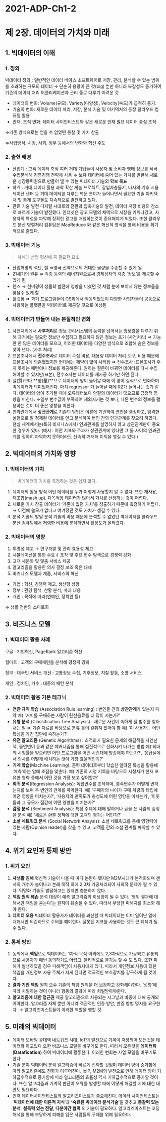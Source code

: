 # 2021-ADP-Ch1-2

# 제 2장. 데이터의 가치와 미래

## 1. 빅데이터의 이해

### 1. 정의

빅데이터 정의 : 일반적인 데이터 베이스 소프트웨어로 저장, 관리, 분석할 수 있는 범위를 초과하는 규모의 데이터
⇒ 단순히 용량이 큰 것(big) 뿐만 아니라 복잡성도 증가하여 기존의 데이터 처리 어플리케이션과 관리 툴로 다루기 어려운 것

- 데이터의 변화:
Volume(규모), Variety(다양성), Velocity(속도)가 급격히 증가.
- 기술의 변화:
새로운 데이터 처리, 저장, 분석 기술 및 아키텍처의 등장
클라우드 컴퓨팅 활용
- 인재, 조직 변화:
데이터 사이언티스트와 같은 새로운 인재 필요
데이터 중심 조직

⇒기존 방식으로는 얻을 수 없었떤 통찰 및 가치 창출

⇒사업방식, 시장, 사회, 정부 등에서의 변화와 혁신 주도

### 2. 출현 배경

- 산업계 : 고객 데이터 축적
여러 거대 기업들이 사용자 및 소비자 행태 정보를 적극 수집분석해 경영경쟁 전략에 사용
⇒ 보유 데이터에 숨어 있는 가치를 발굴해 새로운 성장동력원으로 만들어 낼 수 있는 빅데이터 기술의 확보 목표
- 학계 : 거대 데이터 활용 과학 확산
게놈 프로젝트, 강입자충돌기, 나사의 기후 시뮬레이션 센터 등 거대 데이터를 다루는 학문 분야가 늘어나면서 필요한 기술 아키텍처 및 통계 도구들도 지속적으로 발전하고 있다.
- 관련 기술 발전
디지털 시대로의 전환과 압축기술의 발전, 데이터 저장 비용의 감소로 빠르게 기술이 발전했다. 
인터넷은 광고 모델의 채택으로 시장을 키워나갔고, 사용자의 특성을 파악해 정확한 광고를 매칭하는것이 중요해지게 되었다. 
또한 클라우드 분산 병렬처리 컴퓨팅은 MapReduce 와 같은 혁신적 방식을 통해 비용을 획기적으로 줄였다.

### 3. 빅데이터 기능

> 차세대 산업 혁신에 꼭 필요한 요소
> 
- 산업혁명의 석탄, 철 ⇒영국 전역으로의 거대한 물량을 수송할 수 있게 됨
- 21세기의 원유 ⇒ 각종 동력의 에너지원으로써 경제성작의 각종 ‘정보’를 제공할 수 있게 됨
- 렌즈 ⇒ 현미경이 생물학 발전에 영향을 미쳤던 것 처럼 눈에 보이지 않는 정보들을 찾을수 있게 함
- 플랫폼 ⇒ 과거 프로그램들이 OS위에서 작동되었듯이 다양한 사업자들이 공동으로 사용하는 플랫폼을 빅데이터로 제공할 것으로 예상됨

### 4. 빅데이터가 만들어 내는 본질적인 변화

1. 사전처리에서 **사후처리**로
정보 관리시스템의 능력을 넘어서는 정보량을 다루기 위해 과거에는 필요한 정보만 수집하고 필요하지 않은 정보는 포기 (사전처리)
⇒ 가능한 한 많은 데이터를 모으고, 이러한 데이터를 다양한 방식으로 조합해 숨은 정보를 찾아 낸다. (사후 처리)
2. 표본조사에서 **전수조사**로
데이터 수집 비용, 대용량 데이터 처리 도구, 비용 때문에 표본조사에 의존했었지만 현대에는 제약이 많이 사라짐
⇒ 전수조사 :표본조사가 주지 못하는 패턴이나 정보를 제공해준다. 원하는 질문이 바뀌면 데이터를 다시 수집해야할 수 있지만(표본), 전수조사는 데이터를 재가공 하기만 하면 된다.
3. 질(質)보다 **양(量)**으로
데이터의 양이 늘어날 때에 이 양이 질적으로 변화하며 빅데이터가 의미있어진다. 마치 regressor 가 늘어날 때에 R2가 늘어나는 것과 같다.
데이터의 양이 추가될 때에 오류데터보다 양질의 데이터가 많으므로 긍정적 영향을 미친다.
⇒일부 변수값이 부족하여 제외시키는 것 보다, 다른 변수의 정보를 활용하는 것이 더 좋은 영항을 미친다.
4. 인과관계에서 **상관관계**로
기존의 방법은 이론에 기반하여 변인을 결정하고, 엄격한 실험으로 잘 정제된 데이터를 얻고 분석하여 변인 간의 인과관계를 찾으려 하였다. 현실 세계에서는(특히 비지니스에서) 인과관계를 설명하지 않고 상관관계만이 중요한 경우가 있다. (예시 :  어떤 지표와 주과가 상관관계에 있다면 그 둘 사이의 인과관계를 정확히 파악하지 못하더라도 신속히 거래해 이익을 챙길 수 있다.)

## 2. 빅데이터의 가치와 영향

### 1. 빅데이터의 가치

> 빅데이터의 가치를 측정하는 것은 쉽지 않다.
> 
1. 데이터의 활용 방식
어떤 데이터를 누가 어떻게 사용할지 알 수 없다.
또한 재사용, 재조합(mash up), 다목적용 데이터가 많아서 가치를 산정하는 것이 어렵다.
2. 새로운 가치 창출
데이터가 ‘기존에 없던 가치’를 창출하기 때문에 측정하기 어렵다.
⇒ 이전에 쓸모가 없다고 여겨졌던 것도 가치가 생길 수 있다.
3. 분석 기술의 발달
분석 기술의 비용 때문에 분석할 수 없었던 빅데이터를 클라우드 분산 컴퓨팅에서 저렴한 비용에 분석하면서 활용도가 올라갔다.

### 2. 빅데이터의 영향

1. 투명성 제고 → 연구개발 및 관리 효용성 제고
2. 시뮬레이션을 통한 수요ㅕ 포착 및 주요 변수 탐색으로 경쟁력 강화
3. 고객 세분화 및 맟춤 서비스 제공
4. 알고리즘을 활용한 의사 결정 보조 혹은 대체
5. 비즈니스 모델과 제품, 서비스의 혁신
- 기업 : 혁신, 경쟁력 제고, 생산형 샹항
- 정부 : 환경 탐색, 산황 분석, 미래 대응
- 개인 : 목적에 따라(연예인, 정치인 등)

⇒ 생활 전반의 스마트화

## 3. 비즈니스 모델

### 1. 빅데이터 활용 사례

구글 : 기업혁신, PageRank 알고리즘 혁신

월마트 : 고객의 구매패턴을 분석해 경쟁력 강화

정부 : 대국민 서비스 개선 : 교통정보 수집, 기후정보, 지질 활동, 소방 서비스

개인 : 정치인, 가수 : 대중의 패턴 분석

### 2. 빅데이터 활용 기본 테크닉

- **연관 규칙 학습** (Association Rule learning) : 
변인들 간의 **상관관계**가 있는지 파악
예) ‘커피를 구매하는 사람이 탄산음료를 더 많이 사는가?’
- **유형 분석** (Classification Tree Analysis) : 
새로운 사건이 속하게 될 범주를 찾아 내는 일
⇒ 기존 자료를 바탕으로 분류 틀이 갖춰져 있어야 함
예) ‘이 사용자는 어떤 특성을 가진 집단에 속하는가?’
- **유전 알고리즘** (Genetic Algorithms) :
최적화가 필요한 문제의 해결책을 자연선택, 돌연변이 등과  같은 메커니즘을 통해 점진적으로 진화시켜 나가는 방법
예)’최대의 시청률을 얻으려면 어떤 프로그램을 어떤 시간대에 방송해야 하는가?’, ‘응급실에서 의사를 어떻게 배치하는 것이 가장 효율적인가?’
- **기계 학습**(Machine Learning):
훈련 데이터로부터 학습한 알려진 특성을 활용해 ‘예측’하는 일에 초점을 맞춘다.
예)’기존의 시청 기록을 바탕으로 시청자가 현재 포유한 영화 중에서 어떤 것을 가장 보고 싶어할까’
- **회귀 분석**(Regression Analysis):
독립변수를 조작하며, 종속변수가 어떻게 변하는지를 보며 두 변인의 관계를 파악한다.
예) ‘구매자의 나이가 구매 차량의 타입에 어떤 영향을 미치는가?’, ‘사용자의 만족도가 충성도에 어떤 영향을 미치는가’, ‘이웃들과 그 규모가 집값에 어떤 영향을 미치는가?’
- **감정 분석** (Sentiment Analysis):
특정 주제에 대해 말하거나 글을 쓴 사람의 감정을 분석
예) ‘새로운 환불 정책에 대한 고객의 평가는 어떤가?’
- **소셜 네트워크 분석** (Social Network Anaysis):
소셜 네트워크를 통해 영향력이 있는 사람(Opinion leader)을 찾을 수 있고, 고객들 간의 소셜 관계를 파악할 수 있다.

## 4. 위기 요인과 통제 방안

### 1. 위기 요인

1. **사생활 침해**
혁신적 기술이 나올 때 마다 논란이 됐지만 M2M시대가 본격화되며 센서의 개수가 늘어나고 본래 목적 외에 2,3차 가공처리되어 사회적 문제가 될 수 있다. 익명화 기술도 발달하고는 있지만 충분하지 않다.
2. **책임 원칙 훼손** 
분석 대상이 예측 알고리즘의 희생양이 될 수 있다. ‘행위 결과에 대해서만 책임을 묻는다’는 원칙이 훼손될 수 있다. 따라서 부당한 피해자를 최소화 해야 한다. 
3. **데이터 오용**
빅데이터 활용자가 데이터를 과신할 때 빅데이터는 이미 일어난 일에 대해서만 의존하므로 주의를 해야한다.
잘못된 지표를 사용하는 것도 큰 폐혜가 될 수 있다.

### 2. 통제 방안

1. 동의에서 **책임**으로
빅데이터는 1차적 목적 이외에도 2,3차적으로 가공되고 유통되므로 사용자가 매번 동의하기도 어렵고, 물리적으로 불가능 할 수 도 있다. 또한 피해가 발생하였을 경우 피해책임이 사용자에게 있다. 따라서 개인정보 사용에 의한 책임을 개인정보 사용 주체가 지게 된다면 적극적인 보호장치를 강구하게 될 것이다.
2. **결과 기반 책임** 원칙 오수
기존의 책임 원칙을 더 보강하고 강화해야한다. ‘성향’에 따라 처벌하는 것이 아니라 행동의 결과에 따라 처벌받아야한다.
3. **알고리즘에 대한 접근권** 제공
알고리즘으로 사용되는 시그날과 비중에 대해 공개되어야한다. 알고리즘 자체 뿐만 아니라 객관적인 인증 방안, 반증 방법 명시를 요구한다. → 알고리즈미스트들이 이러한 역할을 행할 것

## 5. 미래의 빅데이터

- 데이터
모바일 광대역 네트워크 시대, IoT의 발전으로 기록이 저장되어 모든것을 데이터화 하고있다 또한 비즈니스 모델을 바꾸기도 한다. 따라서 모든것을 **데이터화(Datafication)** 하여 빅데이터에 활욯한다. 이러한 변화는 사업 모델을 바꾸기도 한다.
- 기술 분야
빅데이터 분석 알고리즘이 빠르게 진화할 것임며 데이터 양이 증가함에 따라 알고리즘에도 진화가 이루어진다. IoIP, M2M의 발전으로 인해 데이터 양이 기하급수적으로 증가함에 따라 알고리즘의 효율성 역시 기하급수적으로 증가할 것이다. 또한 알고리즘과 기계적 판단이 오류를 발생할 때에 어떻게 해결할 지에 대한 대안도 필요하다.
- 인력
데이터사이언티스트와 알고리즈미스트가 중요해진다. 
데이터 사이언티스트는 ‘**빅데이터에 대한 이론적 지식**’과 **‘숙련된 빅데이터 분석기술**’을 갖추고 **통찰력 있는 분석**, **설득력 있는 전달**, **다분야간 협력** 의 기술이 필요하다.
알고리즈미스트는 코딩해석을 통해 부당하게 피해를 입은 사람들의 구제를 위해 필요하다.